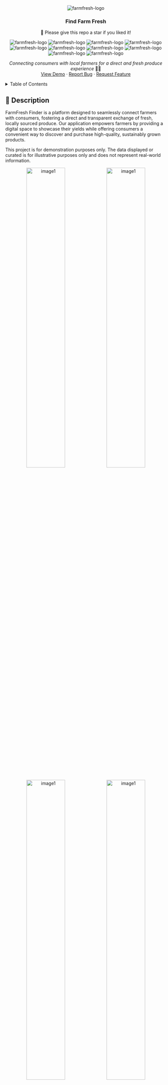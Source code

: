 &nbsp;

<p display="flex" align="center" justify="center">
    <img src="https://github.com/Ktn-mariam/FarmFresh-Finder/assets/113761859/148e7c5a-ad43-480c-bb06-725f77eae9df" alt="farmfresh-logo" />
    <h3 align="center">Find Farm Fresh</h3>
    <p align="center">🌟 Please give this repo a star if you liked it!</p>
    <div display="flex" align="center">
      <img src="https://img.shields.io/badge/TypeScript-007ACC?style=for-the-badge&logo=typescript&logoColor=white" alt="farmfresh-logo" />
      <img src="https://img.shields.io/badge/React-20232A?style=for-the-badge&logo=react&logoColor=61DAFB" alt="farmfresh-logo" />
      <img src="https://img.shields.io/badge/React_Router-CA4245?style=for-the-badge&logo=react-router&logoColor=white" alt="farmfresh-logo" />
      <img src="https://img.shields.io/badge/Material%20UI-007FFF?style=for-the-badge&logo=mui&logoColor=white" alt="farmfresh-logo" />
      <img src="https://img.shields.io/badge/Tailwind_CSS-38B2AC?style=for-the-badge&logo=tailwind-css&logoColor=white" alt="farmfresh-logo" />
      <img src="https://img.shields.io/badge/Node%20js-339933?style=for-the-badge&logo=nodedotjs&logoColor=white" alt="farmfresh-logo" />
      <img src="https://img.shields.io/badge/Express%20js-000000?style=for-the-badge&logo=express&logoColor=white" alt="farmfresh-logo" />
      <img src="https://img.shields.io/badge/MongoDB-4EA94B?style=for-the-badge&logo=mongodb&logoColor=white" alt="farmfresh-logo" />
      <img src="https://img.shields.io/badge/Cloudinary-3448C5?style=for-the-badge&logo=Cloudinary&logoColor=white" alt="farmfresh-logo" />
      <img src="https://img.shields.io/badge/Vercel-000000?style=for-the-badge&logo=vercel&logoColor=white" alt="farmfresh-logo" />
    </div>
</p>
<p align="center">
    <em>Connecting consumers with local farmers for a direct and fresh produce experience</em> 🧑‍🌾
    <br/>
    <a href="">View Demo</a>
    ·
    <a href="https://github.com/Ktn-mariam/FarmFresh-Finder/issues">Report Bug</a>
    ·
    <a href="https://github.com/Ktn-mariam/FarmFresh-Finder/issues">Request Feature</a>
    <br/>
</p>

<details>
  <summary>Table of Contents</summary>
  <ol>
    <li>
      <a href="#about-the-project">About The Project</a>
      <ul>
        <li><a href="#built-with">Built With</a></li>
      </ul>
    </li>
    <li>
      <a href="#getting-started">Getting Started</a>
      <ul>
        <li><a href="#prerequisites">Prerequisites</a></li>
        <li><a href="#installation">Installation</a></li>
      </ul>
    </li>
    <li><a href="#usage">Usage</a></li>
    <li><a href="#roadmap">Roadmap</a></li>
    <li><a href="#contributing">Contributing</a></li>
    <li><a href="#license">License</a></li>
    <li><a href="#contact">Contact</a></li>
    <li><a href="#acknowledgments">Acknowledgments</a></li>
  </ol>
</details>

## 🧐 Description

FarmFresh Finder is a platform designed to seamlessly connect farmers with consumers, fostering a direct and transparent exchange of fresh, locally sourced produce. Our application empowers farmers by providing a digital space to showcase their yields while offering consumers a convenient way to discover and purchase high-quality, sustainably grown products.

<p>This project is for demonstration purposes only. The data displayed or curated is for illustrative purposes only and does not represent real-world information.</p>

<div display="flex" align="center">
       <img src="https://github.com/user-attachments/assets/48ec8886-4a44-47cc-916c-ff35af453c82" alt="image1" width="49%"/>
       <img src="https://github.com/user-attachments/assets/ca45ba1b-c05b-4886-8456-144e740b3fe6" alt="image1" width="49%"/>
</div>

<div display="flex" align="center">
       <img src="https://github.com/user-attachments/assets/b53ab44b-35de-4df1-b012-9dc2a55d0d4c" alt="image1" width="49%"/>
       <img src="https://github.com/user-attachments/assets/ea6b53d8-d8f0-4fc3-8a81-76b193e717e3" alt="image1" width="49%"/>
</div>

<div display="flex" align="center">
    <img src="https://github.com/user-attachments/assets/0f109b2f-8fc9-4922-aae4-724240f2da00" alt="image1" width="49%"/>
    <img src="https://github.com/user-attachments/assets/e94bd2aa-55fa-4c2b-af1b-8213653eafa1" alt="image1" width="49%"/>
</div>

<div display="flex" align="center">
    <img src="https://github.com/user-attachments/assets/a899482c-55e0-44e4-9394-047cd530ec99" alt="image1" width="49%"/>
    <img src="https://github.com/user-attachments/assets/6fb27a5e-48ec-494f-bbf4-79bf6277abc1" alt="image2" width="49%"/>
</div>

## 🖥️ Prerequisites
The v22.12.0 version of Node is required for the installation and building of this application.

## ⚙️ Installation
1. Clone this repository by running the following command in your terminal:
```
git clone https://github.com/Ktn-mariam/Find-FarmFresh.git
cd Find-FarmFresh
```
2. Run the following command in the frontend side to install the dependencies:
```
cd client
npm install
```
3. Run the following command in the server side to install the dependencies:
```
cd server
npm install
```

## 📚 Envirnoment variables
This project is connected to a mongodb database and cloudinary for storing images. Create a .env file in the server side of the application with the following required variables:
```
MONGO_URI=
JWT_SECRET=
JWT_LIFETIME=
CLOUDINARY_CLOUD_NAME=
CLOUDINARY_API_KEY=
CLOUDINARY_API_SECRET=
CLOUDINARY_URL=
```

## ▶️ Run the project

1. To run the React frontend:
```
cd client
npm start
```
2. To run the NodeJS backend:
```
cd server
npm start
```

<p align="right"><a href="#readme-top">back to top</a></p>

## 💡 Features

### As a consumer, you can:

- Discover fresh farm produce with doorstep delivery.
- Connect with local farmers, explore profiles, and access contact information.
- Leave and read reviews for transparent, trustworthy relationships.
- Join for free, enjoying an open marketplace for farmers and consumers.

### As a farmer, you can:

- Expand your market, and sell directly to consumers beyond local markets.
- Tailor product offerings, pricing, and promotions for market demands and consumer preferences.
- Collect valuable consumer feedback for continuous improvement in product quality and farming practices.
- Utilize a 30-day sales graph to track daily sales, gaining valuable insights.
- Showcase products online for visibility, even without delivery services.

<p align="right"><a href="#readme-top">back to top</a></p>

## 🛠️ Schema Design

<p align="right"><a href="#readme-top">back to top</a></p>

## 🚧 API Documentation

### 1. 🛡️ Authentication Routes

| Action                                            |                 Route                 |   Method |
| :------------------------------------------------ | :-----------------------------------: | -------: |
| User login for farmers and Consumers              |          `api/v1/auth/login`          | **POST** |
| Checks if email is already registered             | `api/v1/auth/userExists/email/:email` |  **GET** |
| Checks if name is already registered              |  `api/v1/auth/userExists/name/:name`  |  **GET** |
| Register Farmer                                   |     `api/v1/auth/register/farmer`     | **POST** |
| Register Consumer                                 |    `api/v1/auth/register/consumer`    | **POST** |
| Gets User Profile Information if token is present |             `api/v1/auth`             |  **GET** |

### 2. 🧑‍🌾 Farmer Routes

| Action                         |                Route                |    Method |
| :----------------------------- | :---------------------------------: | --------: |
| Gets products of Farmer        | `api/v1/farmers/:farmerID/products` |   **GET** |
| Add comment to Farmer          | `api/v1/farmers/:farmerID/comments` | **PATCH** |
| Get Farmer profile information |     `api/v1/farmers/:farmerID`      |   **GET** |
| Update Farmer                  |          `api/v1/farmers/`          | **PATCH** |

### 3. 👨 Consumer Routes

| Action                                         |               Route               |    Method |
| :--------------------------------------------- | :-------------------------------: | --------: |
| Gets products in shopping cart of Consumer     |  `api/v1/consumers/shoppingCart`  |   **GET** |
| Adds farmer to following list of Consumer      |  `api/v1/consumers/followFarmer`  | **PATCH** |
| Removes farmer from following list of Consumer | `api/v1/consumers/unFollowFarmer` | **PATCH** |
| Get Consumer profile Information               |  `api/v1/consumers/:consumerID`   |   **GET** |
| Update Consumer                                |        `api/v1/consumers`         | **PATCH** |

### 4. 🌾 Product Routes

| Action                                |                       Route                       |     Method |
| :------------------------------------ | :-----------------------------------------------: | ---------: |
| Get All Products                      |                `api/v1/products/`                 |    **GET** |
| Add Product                           |                `api/v1/products/`                 |   **POST** |
| Get Top Rated Products                |        `api/v1/products/topRatedProducts`         |    **GET** |
| Get Discounted Products               |       `api/v1/products/discountedProducts`        |    **GET** |
| Get Recently added products of Farmer | `api/v1/products/lastThirtyDayProducts/:farmerID` |    **GET** |
| Get Product Detail                    |           `api/v1/products/:productID`            |    **GET** |
| Delete Product                        |           `api/v1/products/:productID`            | **DELETE** |
| Update Product                        |           `api/v1/products/:productID`            |  **PATCH** |
| Get Products of Category              |    `api/v1/products/category/:parentCategory`     |    **GET** |
| Get Product Detail for Order          |     `api/v1/products/orderDetail/:productID`      |    **GET** |

### 5. 🚚 Order Routes

| Action                                |                  Route                   |     Method |
| :------------------------------------ | :--------------------------------------: | ---------: |
| Get Orders of User                    |             `api/v1/orders/`             |    **GET** |
| Add Order                             |             `api/v1/orders/`             |   **POST** |
| Get Orders that need Review           |       `api/v1/orders/reviewOrders`       |    **GET** |
| Get Earning stats of Farmer For Graph | `api/v1/orders/getEarningsForLast30Days` |    **GET** |
| Update Order                          |         `api/v1/orders/:orderID`         |  **PATCH** |
| Delete Order                          |         `api/v1/orders/:orderID`         | **DELETE** |

### 6. 💬 Comment Routes

| Action                             |                   Route                    |  Method |
| :--------------------------------- | :----------------------------------------: | ------: |
| Get Number of Comments for Farmer  |  `api/v1/comments/farmer/:farmerID/count`  | **GET** |
| Get Comments of Farmer             |    `api/v1/comments//farmer/:farmerID`     | **GET** |
| Get Number of Comments for Product | `api/v1/comments/product/:productID/count` | **GET** |
| Get Comments of Product            |    `api/v1/comments/product/:productID`    | **GET** |

<p align="right"><a href="#readme-top">back to top</a></p>

## 🔗 Deployment

<p align="right"><a href="#readme-top">back to top</a></p>
